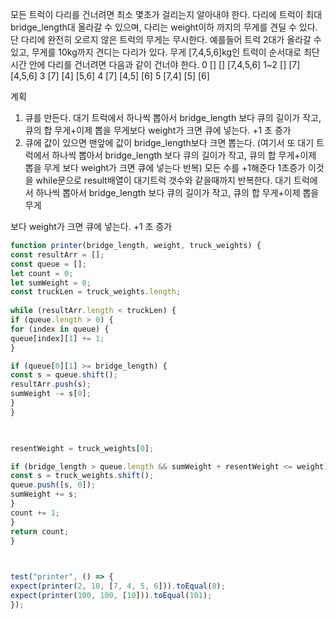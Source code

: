 
모든 트럭이 다리를 건너려면 최소 몇초가 걸리는지 알아내야 한다.
다리에 트럭이 최대 bridge_length대 올라갈 수 있으며, 다리는 weight이하 까지의 무게를 견딜 수 있다.
단 다리에 완전히 오르지 않은 트럭의 무게는 무시한다.
예를들어 트럭 2대가 올라갈 수 있고, 무게를 10kg까지 견디는 다리가 있다. 무게 [7,4,5,6]kg인 트럭이 순서대로
최단 시간 안에 다리를 건너려면 다음과 같이 건너야 한다.
0 [] [] [7,4,5,6]
1~2 [] [7] [4,5,6]
3 [7] [4] [5,6]
4 [7] [4,5] [6]
5 [7,4] [5] [6]

계획
1. 큐를 만든다. 대기 트럭에서 하나씩 뽑아서 bridge_length 보다 큐의 길이가 작고, 큐의 합 무게+이제 뽑을 무게보다 weight가 크면 큐에 넣는다. +1 초 증가
2. 큐에 값이 있으면 맨앞에 값이 bridge_length보다 크면 뽑는다.
(여기서 또 대기 트럭에서 하나씩 뽑아서 bridge_length 보다 큐의 길이가 작고, 큐의 합 무게+이제 뽑을 무게 보다 weight가 크면 큐에 넣는다 반복) 모든 수를 +1해준다 1초증가
이것을 while문으로 result배열이 대기트럭 갯수와 같을때까지 반복한다.
대기 트럭에서 하나씩 뽑아서 bridge_length 보다 큐의 길이가 작고, 큐의 합 무게+이제 뽑을 무게

보다 weight가 크면 큐에 넣는다. +1 초 증가

```ts
function printer(bridge_length, weight, truck_weights) {
const resultArr = [];
const queue = [];
let count = 0;
let sumWeight = 0;
const truckLen = truck_weights.length;
  
while (resultArr.length < truckLen) {
if (queue.length > 0) {
for (index in queue) {
queue[index][1] += 1;
}

if (queue[0][1] >= bridge_length) {
const s = queue.shift();
resultArr.push(s);
sumWeight -= s[0];
}
}

  

resentWeight = truck_weights[0];

if (bridge_length > queue.length && sumWeight + resentWeight <= weight) {
const s = truck_weights.shift();
queue.push([s, 0]);
sumWeight += s;
}
count += 1;
}
return count;
}

  

test("printer", () => {
expect(printer(2, 10, [7, 4, 5, 6])).toEqual(8);
expect(printer(100, 100, [10])).toEqual(101);
});
```
